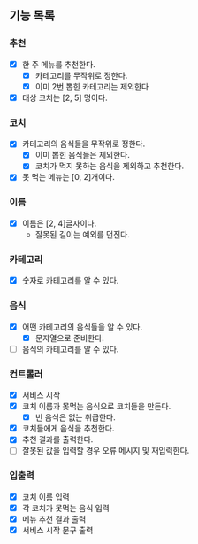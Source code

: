 ## 기능 목록

### 추천
- [x] 한 주 메뉴를 추천한다.
  - [x] 카테고리를 무작위로 정한다.
  - [x] 이미 2번 뽑힌 카테고리는 제외한다
- [x] 대상 코치는 [2, 5] 명이다.

### 코치
- [x] 카테고리의 음식들을 무작위로 정한다.
  - [x] 이미 뽑힌 음식들은 제외한다.
  - [x] 코치가 먹지 못하는 음식을 제외하고 추천한다.
- [x] 못 먹는 메뉴는 [0, 2]개이다.

### 이름
- [x] 이름은 [2, 4]글자이다.
  - 잘못된 길이는 예외를 던진다.

### 카테고리
- [x] 숫자로 카테고리를 알 수 있다.

### 음식
- [x] 어떤 카테고리의 음식들을 알 수 있다.
    - [x] 문자열으로 준비한다.
- [ ] 음식의 카테고리를 알 수 있다.

### 컨트롤러
- [x] 서비스 시작
- [x] 코치 이름과 못먹는 음식으로 코치들을 만든다.
  - [x] 빈 음식은 없는 취급한다.
- [x] 코치들에게 음식을 추천한다.
- [x] 추천 결과를 출력한다.
- [ ] 잘못된 값을 입력할 경우 오류 메시지 및 재입력한다.

### 입출력
- [x] 코치 이름 입력
- [x] 각 코치가 못먹는 음식 입력
- [x] 메뉴 추천 결과 출력
- [x] 서비스 시작 문구 출력